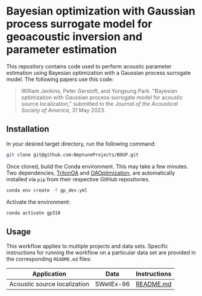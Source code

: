 # Bayesian optimization with Gaussian process surrogate model for geoacoustic inversion and parameter estimation

This repository contains code used to perform acoustic parameter estimation using Bayesian optimization with a Gaussian process surrogate model. The following papers use this code:

> William Jenkins, Peter Gerstoft, and Yongsung Park. "Bayesian optimization with Gaussian process surrogate model for acoustic source localization," submitted to the *Journal of the Acoustical Society of America*, 31 May 2023.


## Installation

In your desired target directory, run the following command:
```bash
git clone git@github.com:NeptuneProjects/BOGP.git
```

Once cloned, build the Conda environment.
This may take a few minutes.
Two dependencies, [TritonOA](https://github.com/NeptuneProjects/TritonOA) and [OAOptimization](https://github.com/NeptuneProjects/OAOptimization), are automatically installed via `pip` from their respective GitHub repositories.
```bash
conda env create -f gp_dev.yml
```

Activate the environment:
```bash
conda activate gp310
```

## Usage

This workflow applies to multiple projects and data sets. Specific instructions for running the workflow on a particular data set are provided in the corresponding `README.md` files:

| Application | Data | Instructions |
----------|------|--------------|
| Acoustic source localization | SWellEx-96 | [README.md](projects/swellex96_localization/README.md)
